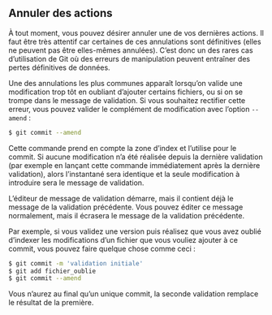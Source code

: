 ## Annuler des actions

À tout moment, vous pouvez désirer annuler une de vos dernières actions. Il faut être très attentif car certaines de ces annulations sont définitives (elles ne peuvent pas être elles-mêmes annulées). C’est donc un des rares cas d’utilisation de Git où des erreurs de manipulation peuvent entraîner des pertes définitives de données.

Une des annulations les plus communes apparaît lorsqu’on valide une modification trop tôt en oubliant d’ajouter certains fichiers, ou si on se trompe dans le message de validation. Si vous souhaitez rectifier cette erreur, vous pouvez valider le complément de modification avec l’option ```--amend``` :

```bash
$ git commit --amend
```

Cette commande prend en compte la zone d’index et l’utilise pour le commit. Si aucune modification n’a été réalisée depuis la dernière validation (par exemple en lançant cette commande immédiatement après la dernière validation), alors l’instantané sera identique et la seule modification à introduire sera le message de validation.

L’éditeur de message de validation démarre, mais il contient déjà le message de la validation précédente. Vous pouvez éditer ce message normalement, mais il écrasera le message de la validation précédente.

Par exemple, si vous validez une version puis réalisez que vous avez oublié d’indexer les modifications d’un fichier que vous vouliez ajouter à ce commit, vous pouvez faire quelque chose comme ceci :

```bash
$ git commit -m 'validation initiale'
$ git add fichier_oublie
$ git commit --amend
```

Vous n’aurez au final qu’un unique commit, la seconde validation remplace le résultat de la première.
